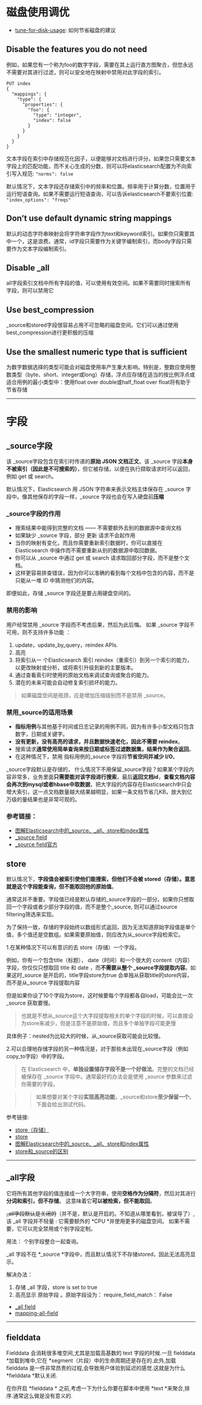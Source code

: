 # 磁盘使用调优
- [tune-for-disk-usage](https://www.elastic.co/guide/en/elasticsearch/reference/5.5/tune-for-disk-usage.html): 如何节省磁盘的建议

## Disable the features you do not need

例如，如果您有一个称为foo的数字字段，需要在其上运行直方图聚合，但您永远不需要对其进行过滤，则可以安全地在映射中禁用对此字段的索引。

```
PUT index
{
  "mappings": {
    "type": {
      "properties": {
        "foo": {
          "type": "integer",
          "index": false
        }
      }
    }
  }
}
```

文本字段在索引中存储规范化因子，以便能够对文档进行评分。如果您只需要文本字段上的匹配功能，而不关心生成的分数，则可以将elasticsearch配置为不向索引写入规范: `"norms": false`

默认情况下，文本字段还存储索引中的频率和位置。频率用于计算分数，位置用于运行短语查询。如果不需要运行短语查询，可以告诉elasticsearch不要索引位置: `"index_options": "freqs"`

## Don’t use default dynamic string mappings

默认的动态字符串映射会将字符串字段作为text和keyword索引。如果你只需要其中一个，这是浪费。通常，id字段只需要作为关键字编制索引，而body字段只需要作为文本字段编制索引。

## Disable _all

all字段索引文档中所有字段的值，可以使用有效空间。如果不需要同时搜索所有字段，则可以禁用它

## Use best_compression

_source和stored字段很容易占用不可忽略的磁盘空间。它们可以通过使用best_compression进行更积极的压缩

## Use the smallest numeric type that is sufficient

为数字数据选择的类型可能会对磁盘使用率产生重大影响。特别是，整数应使用整数类型（byte、short、integer或long）存储，浮点应存储在适当的按比例浮点或适合用例的最小类型中：使用float over double或half_float over float将有助于节省存储

---
# 字段

## _source字段

该 _source字段包含在索引时传递的**原始 JSON 文档正文**。该 _source 字段**本身不被索引（因此是不可搜索的）**，但它被存储，以便在执行撷取请求时可以返回，例如 get 或 search。

默认情况下，Elasticsearch 用 JSON 字符串来表示文档主体保存在 _source 字段中。像其他保存的字段一样，_source 字段也会在写入硬盘前**压缩**

### _source字段的作用
- 搜索结果中能得到完整的文档 —— 不需要额外去别的数据源中查询文档
- 如果缺少 _source 字段，部分 更新 请求不会起作用
- 当你的映射有变化，而且你需要重新索引数据时，你可以直接在 Elasticsearch 中操作而不需要重新从别的数据源中取回数据。
- 你可以从 _source 中通过 get 或 search 请求取回部分字段，而不是整个文档。
- 这样更容易排查错误，因为你可以准确的看到每个文档中包含的内容，而不是只能从一堆 ID 中猜测他们的内容。

即便如此，存储 _source 字段还是要占用硬盘空间的。

### 禁用的影响
用户经常禁用 _source 字段而不考虑后果，然后为此后悔。 如果 _source 字段不可用，则不支持许多功能 ：

1. update，update_by_query，reindex APIs.
2. 高亮
3. 将索引从一 个Elasticsearch 索引 reindex（重索引）到另一个索引的能力，以更改映射或分析，或将索引升级到新的主要版本。
4. 通过查看索引时使用的原始文档来调试查询或聚合的能力。
5. 潜在的未来可能会自动修复索引损坏的能力。

> 如果磁盘空间是瓶颈，应是增加压缩级别而不是禁用 _source。

### **禁用_source的适用场景**

- **指标用例**与其他基于时间或日志记录的用例不同，因为有许多小型文档只包含数字，日期或关键字。
- **没有更新，没有高亮的请求，并且数据快速老化，因此不需要 reindex**。
- 搜索请求**通常使用简单查询来按日期或标签过滤数据集，结果作为聚合返回**。
- 在这种情况下，禁用 指标用例的_source 字段将**节省空间并减少 I/O**。

_source字段默认是存储的， 什么情况下不用保留_source字段？如果某个字段内容非常多，业务里面**只需要能对该字段进行搜索**，最后**返回文档id**，**查看文档内容会再次到mysql或者hbase中取数据**，把大字段的内容存在Elasticsearch中只会增大索引，这一点文档数量越大结果越明显，如果一条文档节省几KB，放大到亿万级的量结果也是非常可观的。

### 参考链接：

- [图解Elasticsearch中的_source、_all、store和index属性](https://blog.csdn.net/napoay/article/details/62233031)
- [_source field](https://elasticsearch.apachecn.org/#/docs/311)
- [_source field官方](https://www.elastic.co/guide/en/elasticsearch/reference/5.5/mapping-source-field.html)


## store

默认情况下，**字段值会被索引使他们能搜索，但他们不会被 stored（存储）。意思就是这个字段能查询，但不能取回他的原始值**。

通常这并不重要。字段值已经是默认存储的_source字段的一部分。如果你只想取回一个字段或者少部分字段的值，而不是整个_source, 则可以通过source filtering筛选来实现。

为了保持一致，存储的字段始终以数组形式返回，因为无法知道原始字段值是单个值，多个值还是空数组。如果需要原始值，则应改为从_source字段检索它。

1.在某种情况下可以有意识的去 store（存储）一个字段。

例如，你有一个包含title（标题）， date（时间）和一个很大的 content（内容）字段，你仅仅只想取回 title 和 date ，而**不需要从整个 _source字段提取内容**。如果这时_source 是开启的，title字段store为true 会单独从获取title的store内容，而不是从_source 字段提取内容

但是如果你设了10个字段为store，这时候要每个字段都各自load，可能会比一次_source 获取要慢。

> 也就是不想从_source这个大字段提取相关的单个字段的时候，可以直接设为store来减少，但是注意不是原始值，而且多个单独字段可能更慢

具体例子：nested为比较大的时候，从_source获取可能会比较慢。

2.可以合理地存储字段的另一种情况是，对于那些未出现在_source字段（例如copy_to字段）中的字段。

> 在 Elasticsearch 中，**单独设置储存字段不是一个好做法**。完整的文档已经被保存在 _source 字段中。通常最好的办法会是使用 _source 参数来过滤你需要的字段。

>> 如果想要对某个字段**实现高亮功能**，_source和store**至少保留一个**。下面会给出测试代码。

参考链接:

- [store（存储）](https://elasticsearch.apachecn.org/#/docs/337)
- [store](https://www.elastic.co/guide/en/elasticsearch/reference/5.5/mapping-store.html)
- [图解Elasticsearch中的_source、_all、store和index属性](https://blog.csdn.net/napoay/article/details/62233031)
- [store和_source的区别](https://stackoverflow.com/a/38787619)


---
## _all字段

它将所有其他字段的值连接成一个大字符串，使用**空格作为分隔符**，然后对其进行**分词和索引，但不存储**。 这意味着它**可以被检索，但不能取回**。

~~_all字段默认是关闭的~~（并不是，默认是开启的。不知道从哪里看到，被误导了）, 该 _all 字段并不轻量 : 它需要额外的 *CPU *并使用更多的磁盘空间。 如果不需要，它可以完全禁用或个别字段定制。

用法： 个别字段整合一起查询。

_all 字段不在 *_source *字段中，而且默认情况下不存储stored，因此无法高亮显示。

解决办法：
1. 存储 _all 字段，store is set to true
2. 高亮显示 原始字段 。原始字段设为： require_field_match： False

- [_all field](https://elasticsearch.apachecn.org/#/docs/304)
- [mapping-all-field](https://www.elastic.co/guide/en/elasticsearch/reference/5.5/mapping-all-field.html)

---
## fielddata

Fielddata 会消耗很多堆空间,尤其是加载高基数的 text 字段的时候.一旦 fielddata *加载到堆中,它在 *segment（片段）中的生命周期还是存在的.此外,加载 fielddata 是一件非常昂贵的过程,会导致用户体验到延迟的感觉.这就是为什么 *fielddata *默认关闭.

在你开启 *fielddata * 之前,考虑一下为什么你要在脚本中使用 *text *来聚合,排序.通常这么做是没有意义的.


